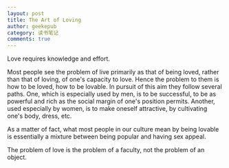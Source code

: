 ```yaml
---
layout: post
title: The Art of Loving
author: geekepub
category: 读书笔记
comments: true
---
```


Love requires knowledge and effort.

Most people see the problem of live primarily as that of being loved, 
rather than that of loving, of one's capacity to love. 
Hence the problem to them is how to be loved, how to be lovable.
In pursuit of this aim they follow several paths. 
One, which is especially used by men, is to be successful, to be as powerful 
and rich as the social margin of one's position permits. Another, used especially by women, 
is to make oneself attractive, by cultivating one's body, dress, etc.

As a matter of fact, what most people in our culture mean by being lovable is 
essentially a mixture between being popular and having sex appeal.

The problem of love is the problem of a faculty, not the problem of an object.
